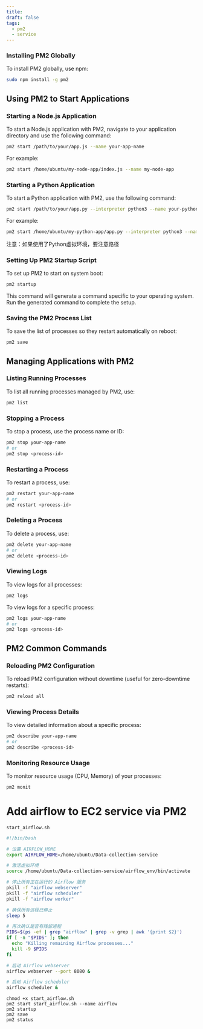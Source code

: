 ```yaml
---
title: 
draft: false
tags:
  - pm2
  - service
---
```



### Installing PM2 Globally

To install PM2 globally, use npm:

```bash
sudo npm install -g pm2
```

## Using PM2 to Start Applications

### Starting a Node.js Application

To start a Node.js application with PM2, navigate to your application directory and use the following command:

```bash
pm2 start /path/to/your/app.js --name your-app-name
```

For example:

```bash
pm2 start /home/ubuntu/my-node-app/index.js --name my-node-app
```

### Starting a Python Application

To start a Python application with PM2, use the following command:

```bash
pm2 start /path/to/your/app.py --interpreter python3 --name your-python-app
```

For example:

```bash
pm2 start /home/ubuntu/my-python-app/app.py --interpreter python3 --name my-python-app
```

注意：如果使用了Python虚拟环境，要注意路径
### Setting Up PM2 Startup Script

To set up PM2 to start on system boot:

```bash
pm2 startup
```

This command will generate a command specific to your operating system. Run the generated command to complete the setup.
### Saving the PM2 Process List

To save the list of processes so they restart automatically on reboot:

```bash
pm2 save
```

## Managing Applications with PM2

### Listing Running Processes

To list all running processes managed by PM2, use:

```bash
pm2 list
```

### Stopping a Process

To stop a process, use the process name or ID:

```bash
pm2 stop your-app-name
# or
pm2 stop <process-id>
```

### Restarting a Process

To restart a process, use:

```bash
pm2 restart your-app-name
# or
pm2 restart <process-id>
```

### Deleting a Process

To delete a process, use:

```bash
pm2 delete your-app-name
# or
pm2 delete <process-id>
```

### Viewing Logs

To view logs for all processes:

```bash
pm2 logs
```

To view logs for a specific process:

```bash
pm2 logs your-app-name
# or
pm2 logs <process-id>
```

## PM2 Common Commands

### Reloading PM2 Configuration

To reload PM2 configuration without downtime (useful for zero-downtime restarts):

```bash
pm2 reload all
```

### Viewing Process Details

To view detailed information about a specific process:

```bash
pm2 describe your-app-name
# or
pm2 describe <process-id>
```

### Monitoring Resource Usage

To monitor resource usage (CPU, Memory) of your processes:

```bash
pm2 monit
```

# Add airflow to EC2 service via PM2
`start_airflow.sh`

```bash
#!/bin/bash

# 设置 AIRFLOW_HOME
export AIRFLOW_HOME=/home/ubuntu/Data-collection-service

# 激活虚拟环境
source /home/ubuntu/Data-collection-service/airflow_env/bin/activate

# 停止所有正在运行的 Airflow 服务
pkill -f "airflow webserver"
pkill -f "airflow scheduler"
pkill -f "airflow worker"

# 确保所有进程已停止
sleep 5

# 再次确认是否有残留进程
PIDS=$(ps -ef | grep "airflow" | grep -v grep | awk '{print $2}')
if [ -n "$PIDS" ]; then
  echo "Killing remaining Airflow processes..."
  kill -9 $PIDS
fi

# 启动 Airflow webserver
airflow webserver --port 8080 &

# 启动 Airflow scheduler
airflow scheduler &

```

```
chmod +x start_airflow.sh
pm2 start start_airflow.sh --name airflow
pm2 startup
pm2 save
pm2 status
```